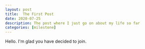```yaml
---
layout: post
title:  The First Post
date: 2020-07-25
description: The post where I just go on about my life so far
categories: [milestone]
---
```


Hello. I'm glad you have decided to join.
